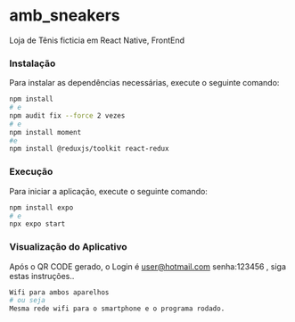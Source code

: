 # amb_sneakers
Loja de Tênis ficticia em React Native, FrontEnd

### Instalação

Para instalar as dependências necessárias, execute o seguinte comando:

```bash
npm install
# e
npm audit fix --force 2 vezes
# e
npm install moment
#e
npm install @reduxjs/toolkit react-redux
```
### Execução

Para iniciar a aplicação, execute o seguinte comando:

```bash
npm install expo
# e
npx expo start
```

### Visualização do Aplicativo

Após o QR CODE gerado, o Login é user@hotmail.com senha:123456 , siga estas instruções..

```bash
Wifi para ambos aparelhos
# ou seja
Mesma rede wifi para o smartphone e o programa rodado.
```
